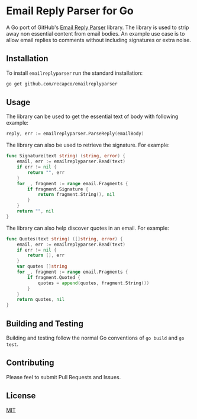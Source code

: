 # Email Reply Parser for Go

A Go port of GitHub's [Email Reply Parser][email_reply_parser] library. The 
library is used to strip away non essential content from email bodies. An 
example use case is to allow email replies to comments without including 
signatures or extra noise.

## Installation

To install `emailreplyparser` run the standard installation:

```sh
go get github.com/recapco/emailreplyparser
```

## Usage

The library can be used to get the essential text of body with following example:

```go
reply, err := emailreplyparser.ParseReply(emailBody)
```

The library can also be used to retrieve the signature. For example:

```go
func Signature(text string) (string, error) {
	email, err := emailreplyparser.Read(text)
	if err != nil {
		return "", err
	}
	for _, fragment := range email.Fragments {
		if fragment.Signature {
			return fragment.String(), nil
		}
	}
	return "", nil
}
```

The library can also help discover quotes in an email. For example:

```go
func Quotes(text string) ([]string, error) {
	email, err := emailreplyparser.Read(text)
	if err != nil {
		return [], err
	}
	var quotes []string
	for _, fragment := range email.Fragments {
		if fragment.Quoted {
			quotes = append(quotes, fragment.String())
		}
	}
	return quotes, nil
}
```

## Building and Testing

Building and testing follow the normal Go conventions of `go build` and 
`go test`.

## Contributing

Please feel to submit Pull Requests and Issues.

## License

[MIT][license]

[email_reply_parser]: https://github.com/github/email_reply_parser
[license]: https://github.com/recapco/emailreplyparser/blob/master/LICENSE